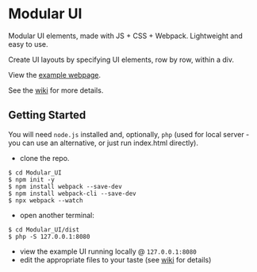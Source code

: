 # Modular UI

Modular UI elements, made with JS + CSS + Webpack. Lightweight and easy to use.    
  
Create UI layouts by specifying UI elements, row by row, within a div.  

View the [example webpage](https://jinjagit.github.io/Modular_UI/).  

See the [wiki](https://github.com/jinjagit/Modular_UI/wiki) for more details.

## Getting Started
You will need `node.js` installed and, optionally, `php` (used for local server - you can use an alternative, or just run index.html directly).  

* clone the repo.
```  
$ cd Modular_UI  
$ npm init -y  
$ npm install webpack --save-dev  
$ npm install webpack-cli --save-dev  
$ npx webpack --watch
```
* open another terminal:
```
$ cd Modular_UI/dist
$ php -S 127.0.0.1:8080
```
* view the example UI running locally @ `127.0.0.1:8080`  
* edit the appropriate files to your taste (see [wiki](https://github.com/jinjagit/Modular_UI/wiki) for details)  
  